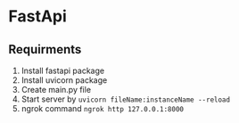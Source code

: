 # FastApi

## Requirments

1. Install fastapi package
2. Install uvicorn package
3. Create main.py file
4. Start server by `uvicorn fileName:instanceName --reload`
5. ngrok command `ngrok http 127.0.0.1:8000`
